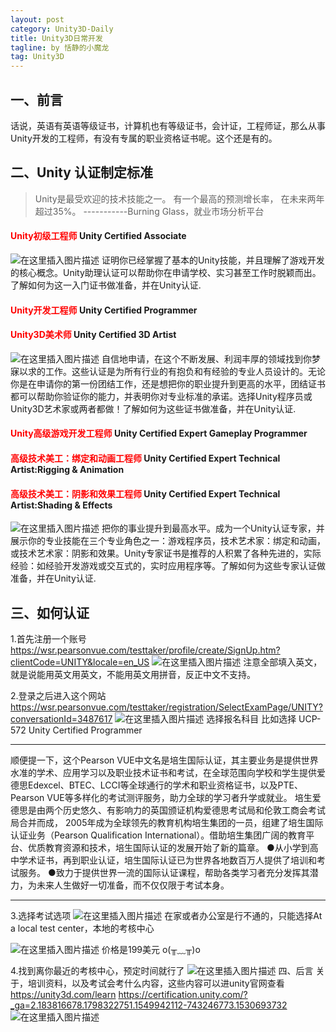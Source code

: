 ```yaml
---
layout: post
category: Unity3D-Daily
title: Unity3D日常开发
tagline: by 恬静的小魔龙
tag: Unity3D
---
```


## 一、前言
话说，英语有英语等级证书，计算机也有等级证书，会计证，工程师证，那么从事Unity开发的工程师，有没有专属的职业资格证书呢。这个还是有的。
## 二、Unity 认证制定标准
>Unity是最受欢迎的技术技能之一。
有一个最高的预测增长率，
在未来两年超过35%。
-----------Burning Glass，就业市场分析平台
#### <font color="red">Unity初级工程师</font> Unity Certified Associate
![在这里插入图片描述](https://img-blog.csdnimg.cn/20190212172958130.png?x-oss-process=image/watermark,type_ZmFuZ3poZW5naGVpdGk,shadow_10,text_aHR0cHM6Ly9ibG9nLmNzZG4ubmV0L3E3NjQ0MjQ1Njc=,size_16,color_FFFFFF,t_70)
证明你已经掌握了基本的Unity技能，并且理解了游戏开发的核心概念。Unity助理认证可以帮助你在申请学校、实习甚至工作时脱颖而出。了解如何为这一入门证书做准备，并在Unity认证.
#### <font color="red">Unity开发工程师</font> Unity Certified Programmer
#### <font color="red">Unity3D美术师</font>   Unity Certified 3D Artist
![在这里插入图片描述](https://img-blog.csdnimg.cn/20190212173006417.png?x-oss-process=image/watermark,type_ZmFuZ3poZW5naGVpdGk,shadow_10,text_aHR0cHM6Ly9ibG9nLmNzZG4ubmV0L3E3NjQ0MjQ1Njc=,size_16,color_FFFFFF,t_70)
自信地申请，在这个不断发展、利润丰厚的领域找到你梦寐以求的工作。这些认证是为所有行业的有抱负和有经验的专业人员设计的。无论你是在申请你的第一份团结工作，还是想把你的职业提升到更高的水平，团结证书都可以帮助你验证你的能力，并表明你对专业标准的承诺。选择Unity程序员或Unity3D艺术家或两者都做！了解如何为这些证书做准备，并在Unity认证.
#### <font color="red">Unity高级游戏开发工程师</font>	Unity Certified Expert Gameplay Programmer
#### <font color="red">高级技术美工：绑定和动画工程师</font> Unity Certified Expert Technical Artist:Rigging & Animation 
#### <font color="red">高级技术美工：阴影和效果工程师</font> Unity Certified Expert Technical Artist:Shading & Effects
![在这里插入图片描述](https://img-blog.csdnimg.cn/20190212173015458.png?x-oss-process=image/watermark,type_ZmFuZ3poZW5naGVpdGk,shadow_10,text_aHR0cHM6Ly9ibG9nLmNzZG4ubmV0L3E3NjQ0MjQ1Njc=,size_16,color_FFFFFF,t_70)
把你的事业提升到最高水平。成为一个Unity认证专家，并展示你的专业技能在三个专业角色之一：游戏程序员，技术艺术家：绑定和动画，或技术艺术家：阴影和效果。Unity专家证书是推荐的人积累了各种先进的，实际经验：如经验开发游戏或交互式的，实时应用程序等。了解如何为这些专家认证做准备，并在Unity认证.
## 三、如何认证
1.首先注册一个账号
https://wsr.pearsonvue.com/testtaker/profile/create/SignUp.htm?clientCode=UNITY&locale=en_US
![在这里插入图片描述](https://img-blog.csdnimg.cn/20190213144836185.png?x-oss-process=image/watermark,type_ZmFuZ3poZW5naGVpdGk,shadow_10,text_aHR0cHM6Ly9ibG9nLmNzZG4ubmV0L3E3NjQ0MjQ1Njc=,size_16,color_FFFFFF,t_70)
注意全部填入英文，就是说能用英文用英文，不能用英文用拼音，反正中文不支持。

2.登录之后进入这个网站
https://wsr.pearsonvue.com/testtaker/registration/SelectExamPage/UNITY?conversationId=3487617
![在这里插入图片描述](https://img-blog.csdnimg.cn/20190213145143457.png?x-oss-process=image/watermark,type_ZmFuZ3poZW5naGVpdGk,shadow_10,text_aHR0cHM6Ly9ibG9nLmNzZG4ubmV0L3E3NjQ0MjQ1Njc=,size_16,color_FFFFFF,t_70)
选择报名科目
比如选择 UCP-572 Unity Certified Programmer

----
顺便提一下，这个Pearson VUE中文名是培生国际认证，其主要业务是提供世界水准的学术、应用学习以及职业技术证书和考试，在全球范围向学校和学生提供爱德思Edexcel、BTEC、LCCI等全球通行的学术和职业资格证书，以及PTE、Pearson VUE等多样化的考试测评服务，助力全球的学习者升学或就业。
培生爱德思是由两个历史悠久、有影响力的英国颁证机构爱德思考试局和伦敦工商会考试局合并而成， 2005年成为全球领先的教育机构培生集团的一员，组建了培生国际认证业务（Pearson Qualification International）。借助培生集团广阔的教育平台、优质教育资源和技术，培生国际认证的发展开始了新的篇章。
●从小学到高中学术证书，再到职业认证，培生国际认证已为世界各地数百万人提供了培训和考试服务。
●致力于提供世界一流的国际认证课程，帮助各类学习者充分发挥其潜力，为未来人生做好一切准备，而不仅仅限于考试本身。

----

3.选择考试选项
![在这里插入图片描述](https://img-blog.csdnimg.cn/20190213145600222.png?x-oss-process=image/watermark,type_ZmFuZ3poZW5naGVpdGk,shadow_10,text_aHR0cHM6Ly9ibG9nLmNzZG4ubmV0L3E3NjQ0MjQ1Njc=,size_16,color_FFFFFF,t_70)
在家或者办公室是行不通的，只能选择At a local test center，本地的考核中心

![在这里插入图片描述](https://img-blog.csdnimg.cn/20190213145755254.png?x-oss-process=image/watermark,type_ZmFuZ3poZW5naGVpdGk,shadow_10,text_aHR0cHM6Ly9ibG9nLmNzZG4ubmV0L3E3NjQ0MjQ1Njc=,size_16,color_FFFFFF,t_70)
价格是199美元 o(╥﹏╥)o

4.找到离你最近的考核中心，预定时间就行了
![在这里插入图片描述](https://img-blog.csdnimg.cn/20190213150220890.png?x-oss-process=image/watermark,type_ZmFuZ3poZW5naGVpdGk,shadow_10,text_aHR0cHM6Ly9ibG9nLmNzZG4ubmV0L3E3NjQ0MjQ1Njc=,size_16,color_FFFFFF,t_70)
四、后言
关于，培训资料，以及考试会考什么内容，这些内容可以进unity官网查看
https://unity3d.com/learn
https://certification.unity.com/?_ga=2.183816678.1798322751.1549942112-743246773.1530693732
![在这里插入图片描述](https://img-blog.csdnimg.cn/20190213150612609.png?x-oss-process=image/watermark,type_ZmFuZ3poZW5naGVpdGk,shadow_10,text_aHR0cHM6Ly9ibG9nLmNzZG4ubmV0L3E3NjQ0MjQ1Njc=,size_16,color_FFFFFF,t_70)


